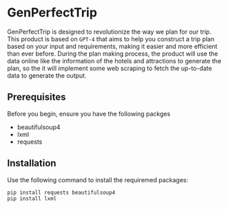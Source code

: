 # GenPerfectTrip

GenPerfectTrip is designed to revolutionize the way we plan for our trip.
This product is based on `GPT-4` that aims to help you construct a trip plan based on your input and requirements, making it easier and more efficient than ever before. During the plan making process, the product will use the data online like the information of the hotels and attractions to generate the plan, so the it will implement some web scraping to fetch the up-to-date data to generate the output.

## Prerequisites

Before you begin, ensure you have the following packges

- beautifulsoup4
- lxml
- requests 


## Installation

Use the following command to install the requiremed packages:

```bash
pip install requests beautifulsoup4
pip install lxml